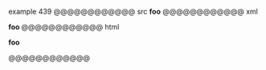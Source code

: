 example 439
@@@@@@@@@@@@ src
____foo____
@@@@@@@@@@@@ xml
<?xml version="1.0" encoding="UTF-8"?>
<!DOCTYPE document SYSTEM "CommonMark.dtd">
<document xmlns="http://commonmark.org/xml/1.0">
  <paragraph>
    <strong>
      <strong>
        <text>foo</text>
      </strong>
    </strong>
  </paragraph>
</document>
@@@@@@@@@@@@ html
<p><strong><strong>foo</strong></strong></p>
@@@@@@@@@@@@
